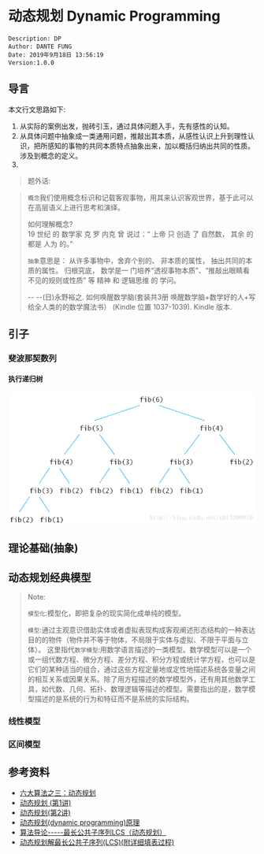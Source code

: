 # 动态规划 Dynamic Programming
```
Description: DP
Author: DANTE FUNG
Date: 2019年9月18日 13:56:19
Version:1.0.0
```
## 导言
  本文行文思路如下:
  1. 从实际的案例出发，抛砖引玉，通过具体问题入手，先有感性的认知。
  2. 从具体问题中抽象成一类通用问题，推敲出其本质，从感性认识上升到理性认识，把所感知的事物的共同本质特点抽象出来，加以概括归纳出共同的性质。涉及到概念的定义。
  3. 
  
> 题外话: 

>  `概念`我们使用概念标识和记载客观事物，用其来认识客观世界，基于此可以在高层语义上进行思考和演绎。
> 
> 如何理解概念?   
> 19 世纪 的 数学家 克 罗 内克 曾 说过：“ 上帝 只 创造 了 自然数， 其余 的 都是 人为 的。”
> 
> `抽象`意思是： 从许多事物中，舍弃个别的、 非本质的属性， 抽出共同的本质的属性。 归根究底， 数学是一 门培养“透视事物本质”、“推敲出眼睛看不见的规则或性质” 等 精神 和 逻辑思维 的 学问。
>  
> -- --(日)永野裕之. 如何唤醒数学脑(套装共3册 唤醒数学脑+数学好的人+写给全人类的的数学魔法书） (Kindle 位置 1037-1039). Kindle 版本. 

## 引子
### 斐波那契数列

#### 执行递归树
![执行的递归树](./img/20170715205029376.png)
### 

## 理论基础(抽象)

## 动态规划经典模型
> Note:
>
> `模型化`:模型化，即把复杂的现实简化成单纯的模型。
>
> `模型`:通过主观意识借助实体或者虚拟表现构成客观阐述形态结构的一种表达目的的物件（物件并不等于物体，不局限于实体与虚拟、不限于平面与立体）。
>这里指代`数学模型`:用数学语言描述的一类模型。数学模型可以是一个或一组代数方程、微分方程、差分方程、积分方程或统计学方程，也可以是它们的某种适当的组合，通过这些方程定量地或定性地描述系统各变量之间的相互关系或因果关系。除了用方程描述的数学模型外，还有用其他数学工具，如代数、几何、拓扑、数理逻辑等描述的模型。需要指出的是，数学模型描述的是系统的行为和特征而不是系统的实际结构。
      
    
### 线性模型

### 区间模型










## 参考资料
- [六大算法之三：动态规划](https://blog.csdn.net/zw6161080123/article/details/80639932)
- [动态规划 (第1讲)](https://www.bilibili.com/video/av16544031)
- [动态规划(第2讲)](https://www.bilibili.com/video/av18512769)
- [动态规划(dynamic programming)原理](https://blog.csdn.net/q623702748/article/details/51287096)
- [算法导论-----最长公共子序列LCS（动态规划）](https://blog.csdn.net/so_geili/article/details/53737001)
- [动态规划解最长公共子序列(LCS)(附详细填表过程)](https://blog.csdn.net/weixin_40673608/article/details/84262695)
